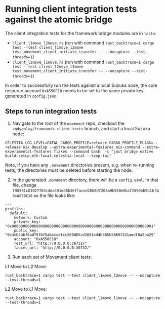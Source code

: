 # Running client integration tests against the atomic bridge

The client integration tests for the framework bridge modules are in `tests`:

- `client_l1move_l2move.rs` (run with command `rust_backtrace=1 cargo test --test client_l1move_l2move test_movement_client_initiate_transfer -- --nocapture --test-threads=1`)
- `client_l2move_l1move.rs` (run with command `rust_backtrace=1 cargo test --test client_l2move_l1move test_movement_client_initiate_transfer -- --nocapture --test-threads=1`)

In order to successfully run the tests against a local Suzuka node, the core resource account `0xA550C18` needs to be set to the same private key generated in `config.json`.

## Steps to run integration tests

1. Navigate to the root of the `movement` repo, checkout the `andygolay/framework-client-tests` branch, and start a local Suzuka node:

```
CELESTIA_LOG_LEVEL=FATAL CARGO_PROFILE=release CARGO_PROFILE_FLAGS=--release nix develop --extra-experimental-features nix-command --extra-experimental-features flakes --command bash  -c "just bridge native build.setup.eth-local.celestia-local --keep-tui"
```

Note, if you have any `.movement` directories present, e.g. when re-running tests, the directories must be deleted before starting the node. 

2. In the generated `.movement` directory, there will be a `config.yaml`. In that file, change `f90391c81027f03cdea491ed8b36ffaced26b6df208a9b569e5baf2590eb9b16` to `0xA550C18` so the file looks like:

```
---
profiles:
  default:
    network: Custom
    private_key: "0x0000000000000000000000000000000000000000000000000000000000000001"
    public_key: "0x4cb5abf6ad79fbf5abbccafcc269d85cd2651ed4b885b5869f241aedf0a5ba29"
    account: "0xA550C18"
    rest_url: "http://0.0.0.0:30731/"
    faucet_url: "http://0.0.0.0:30732/"
``` 

3. Run each set of Movement client tests:

L1 Move to L2 Move:
```
rust_backtrace=1 cargo test --test client_l1move_l2move -- --nocapture --test-threads=1
```

L2 Move to L1 Move:
```
rust_backtrace=1 cargo test --test client_l2move_l1move -- --nocapture --test-threads=1
```
